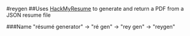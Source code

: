 #reygen
##Uses [HackMyResume](https://github.com/hacksalot/HackMyResume) to generate and return a PDF from a JSON resume file





###Name
"résumé generator" -> "ré gen" -> "rey gen" -> "reygen"


